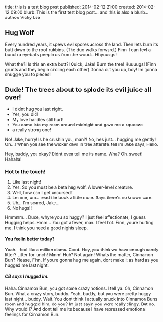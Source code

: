 title: this is a test blog post
published: 2014-02-12 21:00
created: 2014-02-12 09:00
blurb: This is the first test blog post... and this is also a blurb...
author: Vicky Lee

<h2>Hug Wolf</h2>
<p>Every hundred years, it spews evil spores across the land. Then lets burn its butt down to the roof rubbins. (The duo walks forward.) Finn, I can feel a bunch a eyeballs peepin us from the woods. Hhyuuugs!</p>
<p>What the?! Is this an extra butt?! Quick, Jake! Burn the tree! Huuuugs! (Finn grunts and they begin circling each other) Gonna cut you up, boy! Im gonna snuggle you to pieces!</p>
<h2>Dude! The trees about to splode its evil juice all over!</h2>
<ul>
<li>I didnt hug you last night.</li>
<li>Yes, you did!</li>
<li>My love handles still hurt!</li>
<li>You came into my room around midnight and gave me a squeeze</li>
<li>a really strong one!</li>
</ul>
<p>No! Jake, hurry! Is he crushin you, man?! No, hes just... hugging me gently! Oh...! When you see the wicker devil in tree afterlife, tell im Jake says, Hello.</p>
<p>Hey, buddy, you okay? Didnt even tell me its name. Wha? Oh, sweet! Hahaha!</p>
<h3>Hot to the touch!</h3>
<ol>
<li>Like last night!</li>
<li>Yes. So you must be a beta hug wolf. A lower-level creature.</li>
<li>Well, how can I get uncursed?</li>
<li>Lemme, um... read the book a little more. Says there's no known cure.</li>
<li>Uh... I'm scared, Jake...</li>
<li>No hugs!!</li>
</ol>
<p>Hmmmm... Dude, whyre you so huggy? I just feel affectionate, I guess. Hugging helps. Hmm... You got a fever, man. I feel hot. Finn, youre hurting me. I think you need a good nights sleep.</p>
<h4>You feelin better today?</h4>
<p>Yeah. I feel like a million clams. Good. Hey, you think we have enough candy litter? Litter for lunch! Mmm! Huh? Not again! Whats the matter, Cinnamon Bun? Please, Finn. If youre gonna hug me again, dont make it as hard as you hugged me last night.</p>
<h5>CB says I hugged im.</h5>
<p>Haha. Cinnamon Bun, you got some crazy notions. I tell ya. Oh, Cinnamon Bun. What a crazy story, buddy. Yeah, buddy, but you were pretty huggy last night... buddy. Wait. You dont think I actually snuck into Cinnamon Buns room and hugged him, do you? Im just sayin you were really clingy. But no. Why would I? And dont tell me its because I have repressed emotional feelings for Cinnamon Bun.</p>